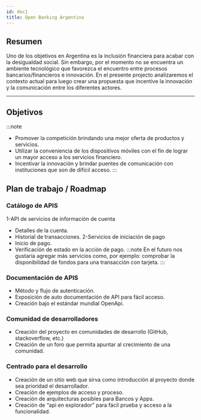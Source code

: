 ```yaml
---
id: doc1
title: Open Banking Argentina
---
```


## Resumen
Uno de los objetivos en Argentina es la inclusión financiera para acabar con la desigualdad social. 
Sin embargo, por el momento no se encuentra un ambiente tecnológico que favorezca el encuentro entre procesos bancarios/financieros e innovación.
 En el presente projecto analizaremos el contexto actual para luego crear una propuesta que incentive la innovación y la 
comunicación entre los diferentes actores.

---
## Objetivos
:::note

*	Promover la competición brindando una mejor oferta de productos y servicios.
*	Utilizar la conveniencia de los dispositivos móviles con el fin de lograr un mayor acceso a los servicios financiero.
*	Incentivar la innovación y brindar puentes de comunicación con instituciones que son de difícil acceso.
:::

## Plan de trabajo / Roadmap
### Catálogo de APIS
1-API de servicios de información de cuenta
*	Detalles de la cuenta. 
*	Historial de transacciones.
2-Servicios de iniciación de pago
*	Inicio de pago.
*	Verificación de estado en la acción de pago.
:::note
En el futuro nos gustaría agregar más servicios como, por ejemplo: comprobar la disponibilidad de fondos para una transacción con tarjeta.
:::
### Documentación de APIS
*	Método y flujo de autenticación. 
*	Exposición de auto documentación de API para fácil acceso.
*	Creación bajo el estándar mundial OpenApi.
### Comunidad de desarrolladores
*	Creación del proyecto en comunidades de desarrollo (GitHub, stackoverflow, etc.)
*	Creación de un foro que permita apuntar al crecimiento de una comunidad.
### Centrado para el desarrollo
*	Creación de un sitio web que sirva como introducción al proyecto donde sea prioridad el desarrollador.
*	Creación de ejemplos de acceso y proceso. 
*	Creación de arquitecturas posibles para Bancos y Apps.
*	Creación de “api en explorador” para fácil prueba y acceso a la funcionalidad.
